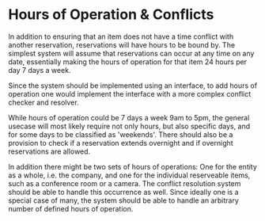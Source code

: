 Hours of Operation & Conflicts
==============================
In addition to ensuring that an item does not have a time conflict with another
reservation, reservations will have hours to be bound by. The simplest
system will assume that reservations can occur at any time on any
date, essentially making the hours of operation for that item 24 hours per day
7 days a week.

Since the system should be implemented using an interface, to add hours of
operation one would implement the interface with a more complex conflict
checker and resolver.

While hours of operation could be 7 days a week 9am to 5pm, the general usecase
will most likely require not only hours, but also specific days, and for some
days to be classified as 'weekends'. There should also be a provision to check
if a reservation extends overnight and if overnight reservations are allowed.

In addition there might be two sets of hours of operations: One for the entity
as a whole, i.e. the company, and one for the individual reserveable items, such
as a conference room or a camera. The conflict resolution system should be able
to handle this occurrence as well. Since ideally one is a special case of many,
the system should be able to handle an arbitrary number of defined hours of
operation.
